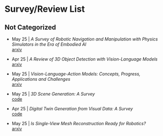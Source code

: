 # Survey/Review List

## Not Categorized

- May 25 | *A Survey of Robotic Navigation and Manipulation with Physics Simulators in the Era of Embodied AI*  
  [arxiv](https://arxiv.org/abs/2505.01458)

- Apr 25 | *A Review of 3D Object Detection with Vision-Language Models*  
  [arxiv](https://arxiv.org/pdf/2504.18738)

- May 25 | *Vision-Language-Action Models: Concepts, Progress, Applications and Challenges*  
  [arxiv](https://arxiv.org/pdf/2505.04769)

- May 25 | *3D Scene Generation: A Survey*  
  [code](https://github.com/hzxie/Awesome-3D-Scene-Generation)

- Apr 25 | *Digital Twin Generation from Visual Data: A Survey*  
  [code](https://github.com/ndrwmlnk/awesome-digital-twins)

- May 25 | *Is Single-View Mesh Reconstruction Ready for Robotics?*  
  [arxiv](https://arxiv.org/pdf/2505.17966)
